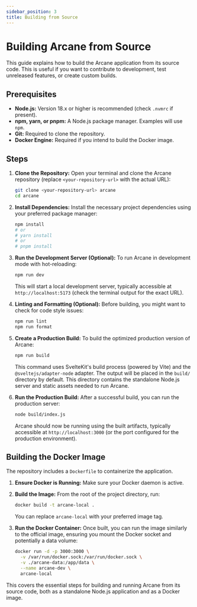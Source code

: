 ```yaml
---
sidebar_position: 3
title: Building from Source
---
```


# Building Arcane from Source

This guide explains how to build the Arcane application from its source code. This is useful if you want to contribute to development, test unreleased features, or create custom builds.

## Prerequisites

- **Node.js:** Version 18.x or higher is recommended (check `.nvmrc` if present).
- **npm, yarn, or pnpm:** A Node.js package manager. Examples will use `npm`.
- **Git:** Required to clone the repository.
- **Docker Engine:** Required if you intend to build the Docker image.

## Steps

1.  **Clone the Repository:**
    Open your terminal and clone the Arcane repository (replace `<your-repository-url>` with the actual URL):

    ```bash
    git clone <your-repository-url> arcane
    cd arcane
    ```

2.  **Install Dependencies:**
    Install the necessary project dependencies using your preferred package manager:

    ```bash
    npm install
    # or
    # yarn install
    # or
    # pnpm install
    ```

3.  **Run the Development Server (Optional):**
    To run Arcane in development mode with hot-reloading:

    ```bash
    npm run dev
    ```

    This will start a local development server, typically accessible at `http://localhost:5173` (check the terminal output for the exact URL).

4.  **Linting and Formatting (Optional):**
    Before building, you might want to check for code style issues:

    ```bash
    npm run lint
    npm run format
    ```

5.  **Create a Production Build:**
    To build the optimized production version of Arcane:

    ```bash
    npm run build
    ```

    This command uses SvelteKit's build process (powered by Vite) and the `@sveltejs/adapter-node` adapter. The output will be placed in the `build/` directory by default. This directory contains the standalone Node.js server and static assets needed to run Arcane.

6.  **Run the Production Build:**
    After a successful build, you can run the production server:

    ```bash
    node build/index.js
    ```

    Arcane should now be running using the built artifacts, typically accessible at `http://localhost:3000` (or the port configured for the production environment).

## Building the Docker Image

The repository includes a `Dockerfile` to containerize the application.

1.  **Ensure Docker is Running:** Make sure your Docker daemon is active.
2.  **Build the Image:** From the root of the project directory, run:

    ```bash
    docker build -t arcane-local .
    ```

    You can replace `arcane-local` with your preferred image tag.

3.  **Run the Docker Container:**
    Once built, you can run the image similarly to the official image, ensuring you mount the Docker socket and potentially a data volume:

    ```bash
    docker run -d -p 3000:3000 \
      -v /var/run/docker.sock:/var/run/docker.sock \
      -v ./arcane-data:/app/data \
      --name arcane-dev \
      arcane-local
    ```

This covers the essential steps for building and running Arcane from its source code, both as a standalone Node.js application and as a Docker image.
